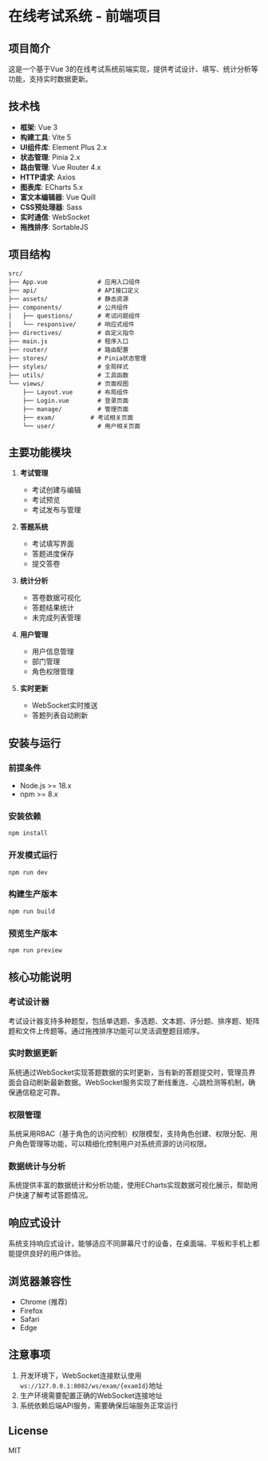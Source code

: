 # 在线考试系统 - 前端项目

## 项目简介

这是一个基于Vue 3的在线考试系统前端实现，提供考试设计、填写、统计分析等功能，支持实时数据更新。

## 技术栈

- **框架**: Vue 3
- **构建工具**: Vite 5
- **UI组件库**: Element Plus 2.x
- **状态管理**: Pinia 2.x
- **路由管理**: Vue Router 4.x
- **HTTP请求**: Axios
- **图表库**: ECharts 5.x
- **富文本编辑器**: Vue Quill
- **CSS预处理器**: Sass
- **实时通信**: WebSocket
- **拖拽排序**: SortableJS

## 项目结构

```
src/
├── App.vue              # 应用入口组件
├── api/                 # API接口定义
├── assets/              # 静态资源
├── components/          # 公共组件
│   ├── questions/       # 考试问题组件
│   └── responsive/      # 响应式组件
├── directives/          # 自定义指令
├── main.js              # 程序入口
├── router/              # 路由配置
├── stores/              # Pinia状态管理
├── styles/              # 全局样式
├── utils/               # 工具函数
└── views/               # 页面视图
    ├── Layout.vue       # 布局组件
    ├── Login.vue        # 登录页面
    ├── manage/          # 管理页面
    ├── exam/          # 考试相关页面
    └── user/            # 用户相关页面
```

## 主要功能模块

1. **考试管理**
   - 考试创建与编辑
   - 考试预览
   - 考试发布与管理

2. **答题系统**
   - 考试填写界面
   - 答题进度保存
   - 提交答卷

3. **统计分析**
   - 答卷数据可视化
   - 答题结果统计
   - 未完成列表管理

4. **用户管理**
   - 用户信息管理
   - 部门管理
   - 角色权限管理

5. **实时更新**
   - WebSocket实时推送
   - 答题列表自动刷新

## 安装与运行

### 前提条件

- Node.js >= 18.x
- npm >= 8.x

### 安装依赖

```bash
npm install
```

### 开发模式运行

```bash
npm run dev
```

### 构建生产版本

```bash
npm run build
```

### 预览生产版本

```bash
npm run preview
```

## 核心功能说明

### 考试设计器

考试设计器支持多种题型，包括单选题、多选题、文本题、评分题、排序题、矩阵题和文件上传题等。通过拖拽排序功能可以灵活调整题目顺序。

### 实时数据更新

系统通过WebSocket实现答题数据的实时更新，当有新的答题提交时，管理员界面会自动刷新最新数据。WebSocket服务实现了断线重连、心跳检测等机制，确保通信稳定可靠。

### 权限管理

系统采用RBAC（基于角色的访问控制）权限模型，支持角色创建、权限分配、用户角色管理等功能，可以精细化控制用户对系统资源的访问权限。

### 数据统计与分析

系统提供丰富的数据统计和分析功能，使用ECharts实现数据可视化展示，帮助用户快速了解考试答题情况。

## 响应式设计

系统支持响应式设计，能够适应不同屏幕尺寸的设备，在桌面端、平板和手机上都能提供良好的用户体验。

## 浏览器兼容性

- Chrome (推荐)
- Firefox
- Safari
- Edge

## 注意事项

1. 开发环境下，WebSocket连接默认使用`ws://127.0.0.1:8082/ws/exam/{examId}`地址
2. 生产环境需要配置正确的WebSocket连接地址
3. 系统依赖后端API服务，需要确保后端服务正常运行

## License

MIT
